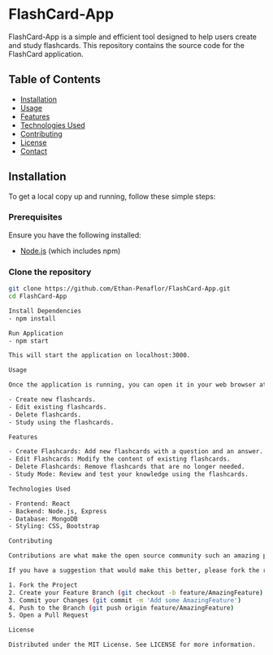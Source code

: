 # FlashCard-App

FlashCard-App is a simple and efficient tool designed to help users create and study flashcards. This repository contains the source code for the FlashCard application.

## Table of Contents
- [Installation](#installation)
- [Usage](#usage)
- [Features](#features)
- [Technologies Used](#technologies-used)
- [Contributing](#contributing)
- [License](#license)
- [Contact](#contact)

## Installation

To get a local copy up and running, follow these simple steps:

### Prerequisites

Ensure you have the following installed:
- [Node.js](https://nodejs.org/) (which includes npm)

### Clone the repository

```bash
git clone https://github.com/Ethan-Penaflor/FlashCard-App.git
cd FlashCard-App

Install Dependencies
- npm install

Run Application 
- npm start

This will start the application on localhost:3000.

Usage

Once the application is running, you can open it in your web browser at http://localhost:3000. From here, you can:

- Create new flashcards.
- Edit existing flashcards.
- Delete flashcards.
- Study using the flashcards.

Features

- Create Flashcards: Add new flashcards with a question and an answer.
- Edit Flashcards: Modify the content of existing flashcards.
- Delete Flashcards: Remove flashcards that are no longer needed.
- Study Mode: Review and test your knowledge using the flashcards.

Technologies Used

- Frontend: React
- Backend: Node.js, Express
- Database: MongoDB
- Styling: CSS, Bootstrap

Contributing

Contributions are what make the open source community such an amazing place to learn, inspire, and create. Any contributions you make are greatly appreciated.

If you have a suggestion that would make this better, please fork the repo and create a pull request. You can also simply open an issue with the tag "enhancement".

1. Fork the Project
2. Create your Feature Branch (git checkout -b feature/AmazingFeature)
3. Commit your Changes (git commit -m 'Add some AmazingFeature')
4. Push to the Branch (git push origin feature/AmazingFeature)
5. Open a Pull Request

License

Distributed under the MIT License. See LICENSE for more information.


